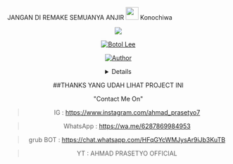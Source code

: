 JANGAN DI REMAKE SEMUANYA ANJIR <img src="https://github.com/TheDudeThatCode/TheDudeThatCode/blob/master/Assets/Hi.gif" width="29px"> Konochiwa
<p align="center">
<img src="https://i.pinimg.com/736x/ce/1e/19/ce1e1980532a11183fdf3915a27e8ed0.jpg"
  </p>
<br>
  
  
 <p align="center">
 <a href="#"><img title="Botol Lee" src="https://img.shields.io/badge/Botol LoL-green?colorA=%23ff0000&colorB=%23017e40&style=for-the-badge"></a>
</p>
<p align="center">
<a href="https://github.com/Ahmad-Swat"><img title="Author" src="https://img.shields.io/badge/AUTHOR-Ahmad-blue.svg?style=for-the-badge&logo=github"></a>
</p>
<div align="center">
<details>
  
  >Bot ini sedang dalam masa pengembangan 
  
  >Banyak fitur yang masih error/bug
  
  >Belum ada APIkey
  >Cuman Vhtear
  </details>
  
  ##THANKS YANG UDAH LIHAT PROJECT INI
 
 <p align="center">
   "Contact Me On"
  <div align="center">
  
 
  
  > IG          : https://www.instagram.com/ahmad_prasetyo7
  
  > WhatsApp    : https://wa.me/6287869984953
  
  > grub BOT    : https://chat.whatsapp.com/HFqGYcWMJysAr9iJb3KuTB
 
  > YT          : AHMAD PRASETYO OFFICIAL
  
